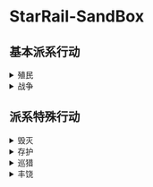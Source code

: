 # StarRail-SandBox

## 基本派系行动
<details>
<summary>殖民</summary>
### You can add a header
</details>
<details>
<summary>战争</summary>
### TBD
</details>

## 派系特殊行动
<details>
  <summary>毁灭</summary>
  ### TBD 
</details>
<details>
  <summary>存护</summary>
  ## TBD ##
</details>
<details>
  <summary>巡猎</summary>
  ## TBD ##
</details>
<details>
  <summary>丰饶</summary>
  ## TBD ##
</details>
